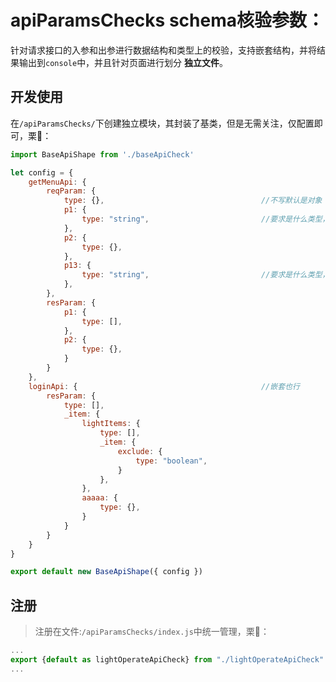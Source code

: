 # apiParamsChecks schema核验参数：

针对请求接口的入参和出参进行数据结构和类型上的校验，支持嵌套结构，并将结果输出到`console`中，并且针对页面进行划分 __独立文件__。

## 开发使用

在`/apiParamsChecks/`下创建独立模块，其封装了基类，但是无需关注，仅配置即可，栗🌰：

```js
import BaseApiShape from './baseApiCheck'

let config = {
    getMenuApi: {
        reqParam: {
            type: {},                                   //不写默认是对象
            p1: {
                type: "string",                         //要求是什么类型，传入类型名，否者直接取传入变量的类型
            },
            p2: {
                type: {},
            },
            p13: {
                type: "string",                         //要求是什么类型，传入类型名，否者直接取传入变量的类型
            },
        },
        resParam: {
            p1: {
                type: [],
            },
            p2: {
                type: {},
            }
        }
    },
    loginApi: {                                         //嵌套也行
        resParam: {
            type: [],
            _item: {
                lightItems: {
                    type: [],
                    _item: {
                        exclude: {
                            type: "boolean",
                        }
                    },
                },
                aaaaa: {
                    type: {},
                }
            }
        }
    }
}

export default new BaseApiShape({ config })

```

## 注册

> 注册在文件:`/apiParamsChecks/index.js`中统一管理，栗🌰：

```js
...
export {default as lightOperateApiCheck} from "./lightOperateApiCheck"
...

```